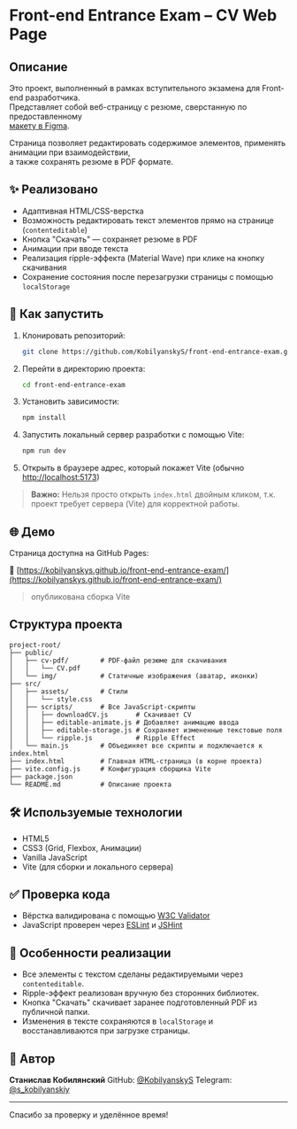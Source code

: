 # Front-end Entrance Exam – CV Web Page

## Описание

Это проект, выполненный в рамках вступительного экзамена для Front-end разработчика.  
Представляет собой веб-страницу с резюме, сверстанную по предоставленному  
[макету в Figma](https://www.figma.com/design/0lCK90FekbMPNJOOUuiIV8/exam-cv?node-id=0-3&t=51CUbfwKNoVYLV1V-1).

Страница позволяет редактировать содержимое элементов, применять анимации при взаимодействии,  
а также сохранять резюме в PDF формате.

## ✨ Реализовано

- Адаптивная HTML/CSS-верстка
- Возможность редактировать текст элементов прямо на странице (`contenteditable`)
- Кнопка "Скачать" — сохраняет резюме в PDF
- Анимации при вводе текста
- Реализация ripple-эффекта (Material Wave) при клике на кнопку скачивания
- Сохранение состояния после перезагрузки страницы с помощью `localStorage`

## 🚀 Как запустить

1. Клонировать репозиторий:

   ```bash
   git clone https://github.com/KobilyanskyS/front-end-entrance-exam.git
   ```

2. Перейти в директорию проекта:

   ```bash
   cd front-end-entrance-exam
   ```

3. Установить зависимости:

   ```bash
   npm install
   ```

4. Запустить локальный сервер разработки с помощью Vite:

   ```bash
   npm run dev
   ```

5. Открыть в браузере адрес, который покажет Vite (обычно [http://localhost:5173](http://localhost:5173))

> **Важно:** Нельзя просто открыть `index.html` двойным кликом,
> т.к. проект требует сервера (Vite) для корректной работы.

## 🌐 Демо

Страница доступна на GitHub Pages:

🔗 [https://kobilyanskys.github.io/front-end-entrance-exam/](https://kobilyanskys.github.io/front-end-entrance-exam/)

> опубликована сборка Vite

## Структура проекта

```
project-root/
├── public/
│   ├── cv-pdf/        # PDF-файл резюме для скачивания
│   │   └── CV.pdf
│   └── img/           # Статичные изображения (аватар, иконки)
├── src/
│   ├── assets/        # Стили
│   │   └── style.css
│   ├── scripts/       # Все JavaScript-скрипты
│   │   ├── downloadCV.js       # Скачивает CV
│   │   ├── editable-animate.js # Добавляет анимацию ввода
│   │   ├── editable-storage.js # Сохраняет измененные текстовые поля
│   │   └── ripple.js           # Ripple Effect
│   └── main.js        # Объединяет все скрипты и подключается к index.html
├── index.html         # Главная HTML-страница (в корне проекта)
├── vite.config.js     # Конфигурация сборщика Vite
├── package.json
└── README.md          # Описание проекта
```

## 🛠️ Используемые технологии

* HTML5
* CSS3 (Grid, Flexbox, Анимации)
* Vanilla JavaScript
* Vite (для сборки и локального сервера)

## ✅ Проверка кода

* Вёрстка валидирована с помощью [W3C Validator](https://validator.w3.org)
* JavaScript проверен через [ESLint](https://eslint.org) и [JSHint](https://jshint.com)

## 📌 Особенности реализации

* Все элементы с текстом сделаны редактируемыми через `contenteditable`.
* Ripple-эффект реализован вручную без сторонних библиотек.
* Кнопка "Скачать" скачивает заранее подготовленный PDF из публичной папки.
* Изменения в тексте сохраняются в `localStorage` и восстанавливаются при загрузке страницы.

## 📧 Автор

**Станислав Кобилянский**
GitHub: [@KobilyanskyS](https://github.com/KobilyanskyS)
Telegram: [@s\_kobilyanskiy](https://t.me/s_kobilyanskiy)

---

Спасибо за проверку и уделённое время!
